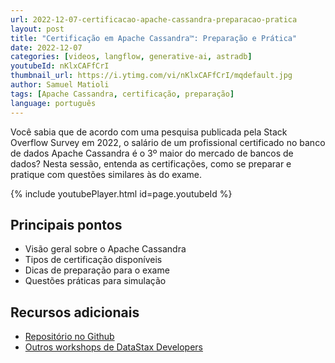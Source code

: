 ```yaml
---
url: 2022-12-07-certificacao-apache-cassandra-preparacao-pratica
layout: post
title: "Certificação em Apache Cassandra™: Preparação e Prática"
date: 2022-12-07
categories: [videos, langflow, generative-ai, astradb]
youtubeId: nKlxCAFfCrI
thumbnail_url: https://i.ytimg.com/vi/nKlxCAFfCrI/mqdefault.jpg
author: Samuel Matioli
tags: [Apache Cassandra, certificação, preparação]
language: português
---
```


Você sabia que de acordo com uma pesquisa publicada pela Stack Overflow Survey em 2022, o salário de um profissional certificado no banco de dados Apache Cassandra é o 3º maior do mercado de bancos de dados? Nesta sessão, entenda as certificações, como se preparar e pratique com questões similares às do exame.

{% include youtubePlayer.html id=page.youtubeId  %}

## Principais pontos

- Visão geral sobre o Apache Cassandra
- Tipos de certificação disponíveis
- Dicas de preparação para o exame
- Questões práticas para simulação

## Recursos adicionais

- [Repositório no Github](https://github.com/DataStax-Academy/workshop-cassandra-certification)
- [Outros workshops de DataStax Developers](https://www.datastax.com/workshops)